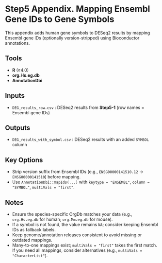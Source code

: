 # Step5 Appendix. Mapping Ensembl Gene IDs to Gene Symbols
This appendix adds human gene symbols to DESeq2 results by mapping Ensembl gene IDs (optionally version-stripped) using Bioconductor annotations.

## Tools
- **R** (≥4.0)
- **org.Hs.eg.db**
- **AnnotationDbi**

## Inputs
- `DEG_results_raw.csv` : DESeq2 results from **Step5-1** (row names = Ensembl gene IDs)

## Outputs
- `DEG_results_with_symbol.csv` : DESeq2 results with an added `SYMBOL` column

## Key Options
- Strip version suffix from Ensembl IDs (e.g., `ENSG00000141510.12` → `ENSG00000141510`) before mapping.  
- Use `AnnotationDbi::mapIds(...)` with `keytype = "ENSEMBL"`, `column = "SYMBOL"`, `multiVals = "first"`.

## Notes
- Ensure the species-specific OrgDb matches your data (e.g., `org.Hs.eg.db` for human; `org.Mm.eg.db` for mouse).  
- If a symbol is not found, the value remains `NA`; consider keeping Ensembl IDs as fallback labels.  
- Keep genome/annotation releases consistent to avoid missing or outdated mappings.  
- Many-to-one mappings exist; `multiVals = "first"` takes the first match. If you need all mappings, consider alternatives (e.g., `multiVals = "CharacterList"`).
